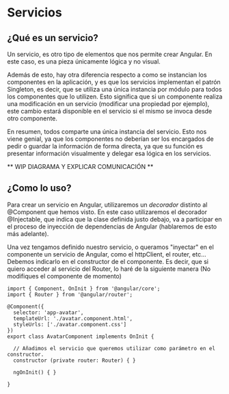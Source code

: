 # Servicios

## ¿Qué es un servicio?

Un servicio, es otro tipo de elementos que nos permite crear Angular. En este caso, es una pieza únicamente lógica y no visual.

Además de esto, hay otra diferencia respecto a como se instancian los componentes en la aplicación, y es que los servicios implementan el patrón Singleton, es decir, que se utiliza una única instancia por módulo para todos los componentes que lo utilizen. Esto significa que si un componente realiza una modificación en un servicio (modificar una propiedad por ejemplo), este cambio estará disponible en el servicio si el mismo se invoca desde otro componente.

En resumen, todos comparte una única instancia del servicio. Esto nos viene genial, ya que los componentes no deberían ser los encargados de pedir o guardar la información de forma directa, ya que su función es presentar información visualmente y delegar esa lógica en los servicios.

** WIP DIAGRAMA Y EXPLICAR COMUNICACIÓN **

## ¿Como lo uso?

Para crear un servicio en Angular, utilizaremos un *decorador* distinto al @Component que hemos visto. En este caso utilizaremos el decorador @Injectable, que indica que la clase definida justo debajo, va a participar en el proceso de inyección de dependencias de Angular (hablaremos de esto más adelante).

Una vez tengamos definido nuestro servicio, o queramos "inyectar" en el componente un servicio de Angular, como el httpClient, el router, etc... Debemos indicarlo en el constructor de el componente. Es decir, que si quiero acceder al servicio del Router, lo haré de la siguiente manera (No modifiques el componente de momento)

```TS
import { Component, OnInit } from '@angular/core';
import { Router } from '@angular/router';

@Component({
  selector: 'app-avatar',
  templateUrl: './avatar.component.html',
  styleUrls: ['./avatar.component.css']
})
export class AvatarComponent implements OnInit {

  // Añadimos el servicio que queremos utilizar como parámetro en el constructor.
  constructor (private router: Router) { }

  ngOnInit() { }

}
```